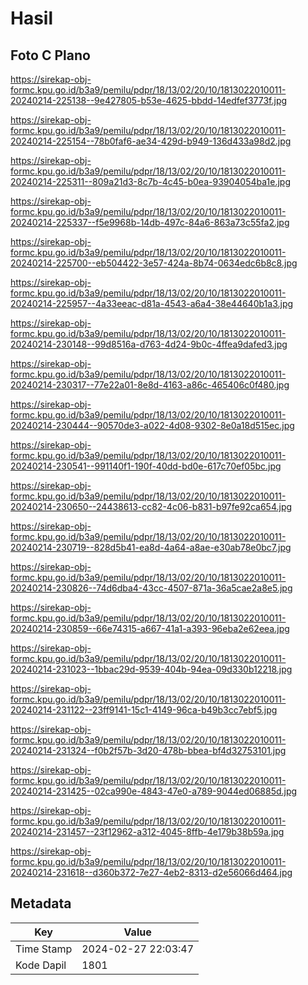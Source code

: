 # Hasil

## Foto C Plano

https://sirekap-obj-formc.kpu.go.id/b3a9/pemilu/pdpr/18/13/02/20/10/1813022010011-20240214-225138--9e427805-b53e-4625-bbdd-14edfef3773f.jpg

https://sirekap-obj-formc.kpu.go.id/b3a9/pemilu/pdpr/18/13/02/20/10/1813022010011-20240214-225154--78b0faf6-ae34-429d-b949-136d433a98d2.jpg

https://sirekap-obj-formc.kpu.go.id/b3a9/pemilu/pdpr/18/13/02/20/10/1813022010011-20240214-225311--809a21d3-8c7b-4c45-b0ea-93904054ba1e.jpg

https://sirekap-obj-formc.kpu.go.id/b3a9/pemilu/pdpr/18/13/02/20/10/1813022010011-20240214-225337--f5e9968b-14db-497c-84a6-863a73c55fa2.jpg

https://sirekap-obj-formc.kpu.go.id/b3a9/pemilu/pdpr/18/13/02/20/10/1813022010011-20240214-225700--eb504422-3e57-424a-8b74-0634edc6b8c8.jpg

https://sirekap-obj-formc.kpu.go.id/b3a9/pemilu/pdpr/18/13/02/20/10/1813022010011-20240214-225957--4a33eeac-d81a-4543-a6a4-38e44640b1a3.jpg

https://sirekap-obj-formc.kpu.go.id/b3a9/pemilu/pdpr/18/13/02/20/10/1813022010011-20240214-230148--99d8516a-d763-4d24-9b0c-4ffea9dafed3.jpg

https://sirekap-obj-formc.kpu.go.id/b3a9/pemilu/pdpr/18/13/02/20/10/1813022010011-20240214-230317--77e22a01-8e8d-4163-a86c-465406c0f480.jpg

https://sirekap-obj-formc.kpu.go.id/b3a9/pemilu/pdpr/18/13/02/20/10/1813022010011-20240214-230444--90570de3-a022-4d08-9302-8e0a18d515ec.jpg

https://sirekap-obj-formc.kpu.go.id/b3a9/pemilu/pdpr/18/13/02/20/10/1813022010011-20240214-230541--991140f1-190f-40dd-bd0e-617c70ef05bc.jpg

https://sirekap-obj-formc.kpu.go.id/b3a9/pemilu/pdpr/18/13/02/20/10/1813022010011-20240214-230650--24438613-cc82-4c06-b831-b97fe92ca654.jpg

https://sirekap-obj-formc.kpu.go.id/b3a9/pemilu/pdpr/18/13/02/20/10/1813022010011-20240214-230719--828d5b41-ea8d-4a64-a8ae-e30ab78e0bc7.jpg

https://sirekap-obj-formc.kpu.go.id/b3a9/pemilu/pdpr/18/13/02/20/10/1813022010011-20240214-230826--74d6dba4-43cc-4507-871a-36a5cae2a8e5.jpg

https://sirekap-obj-formc.kpu.go.id/b3a9/pemilu/pdpr/18/13/02/20/10/1813022010011-20240214-230859--66e74315-a667-41a1-a393-96eba2e62eea.jpg

https://sirekap-obj-formc.kpu.go.id/b3a9/pemilu/pdpr/18/13/02/20/10/1813022010011-20240214-231023--1bbac29d-9539-404b-94ea-09d330b12218.jpg

https://sirekap-obj-formc.kpu.go.id/b3a9/pemilu/pdpr/18/13/02/20/10/1813022010011-20240214-231122--23ff9141-15c1-4149-96ca-b49b3cc7ebf5.jpg

https://sirekap-obj-formc.kpu.go.id/b3a9/pemilu/pdpr/18/13/02/20/10/1813022010011-20240214-231324--f0b2f57b-3d20-478b-bbea-bf4d32753101.jpg

https://sirekap-obj-formc.kpu.go.id/b3a9/pemilu/pdpr/18/13/02/20/10/1813022010011-20240214-231425--02ca990e-4843-47e0-a789-9044ed06885d.jpg

https://sirekap-obj-formc.kpu.go.id/b3a9/pemilu/pdpr/18/13/02/20/10/1813022010011-20240214-231457--23f12962-a312-4045-8ffb-4e179b38b59a.jpg

https://sirekap-obj-formc.kpu.go.id/b3a9/pemilu/pdpr/18/13/02/20/10/1813022010011-20240214-231618--d360b372-7e27-4eb2-8313-d2e56066d464.jpg


## Metadata

| Key        | Value               |
| ---------- | ------------------- |
| Time Stamp | 2024-02-27 22:03:47 |
| Kode Dapil | 1801                |



